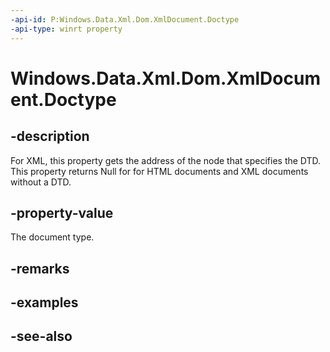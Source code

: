 ----api-id: P:Windows.Data.Xml.Dom.XmlDocument.Doctype
-api-type: winrt property
---<!-- Property syntaxpublic Windows.Data.Xml.Dom.XmlDocumentType Doctype { get; }--># Windows.Data.Xml.Dom.XmlDocument.Doctype## -descriptionFor XML, this property gets the address of the node that specifies the DTD. This property returns Null for for HTML documents and XML documents without a DTD.## -property-valueThe document type.## -remarks## -examples## -see-also